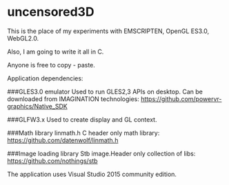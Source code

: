 # uncensored3D

This is the place of my experiments with EMSCRIPTEN, OpenGL ES3.0, WebGL2.0.

Also, I am going to write it all in C.

Anyone is free to copy - paste.

Application dependencies:

###GLES3.0 emulator 
Used to run GLES2,3 APIs on desktop.
Can be downloaded from IMAGINATION technologies:
https://github.com/powervr-graphics/Native_SDK

###GLFW3.x 
Used to create display and GL context.

###Math library 
linmath.h  C header only math library:
https://github.com/datenwolf/linmath.h

###Image loading library 
Stb image.Header only collection of libs:
https://github.com/nothings/stb


The application uses Visual Studio 2015 community edition.





